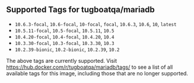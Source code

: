 ## Supported Tags for tugboatqa/mariadb

* `10.6.3-focal`, `10.6-focal`, `10-focal`, `focal`, `10.6.3`, `10.6`, `10`, `latest`
* `10.5.11-focal`, `10.5-focal`, `10.5.11`, `10.5`
* `10.4.20-focal`, `10.4-focal`, `10.4.20`, `10.4`
* `10.3.30-focal`, `10.3-focal`, `10.3.30`, `10.3`
* `10.2.39-bionic`, `10.2-bionic`, `10.2.39`, `10.2`

The above tags are currently supported. Visit https://hub.docker.com/r/tugboatqa/mariadb/tags/ to see a list of all available tags for this image, including those that are no longer supported.
